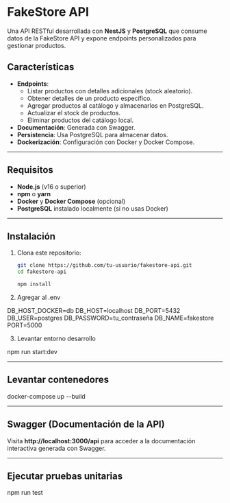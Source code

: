 # FakeStore API

Una API RESTful desarrollada con **NestJS** y **PostgreSQL** que consume datos de la FakeStore API y expone endpoints personalizados para gestionar productos.

## Características

- **Endpoints**:
  - Listar productos con detalles adicionales (stock aleatorio).
  - Obtener detalles de un producto específico.
  - Agregar productos al catálogo y almacenarlos en PostgreSQL.
  - Actualizar el stock de productos.
  - Eliminar productos del catálogo local.
- **Documentación**: Generada con Swagger.
- **Persistencia**: Usa PostgreSQL para almacenar datos.
- **Dockerización**: Configuración con Docker y Docker Compose.

---

## Requisitos

- **Node.js** (v16 o superior)
- **npm** o **yarn**
- **Docker** y **Docker Compose** (opcional)
- **PostgreSQL** instalado localmente (si no usas Docker)

---

## Instalación

1. Clona este repositorio:
   ```bash
   git clone https://github.com/tu-usuario/fakestore-api.git
   cd fakestore-api

   npm install

2. Agregar al .env

  DB_HOST_DOCKER=db
  DB_HOST=localhost
  DB_PORT=5432
  DB_USER=postgres
  DB_PASSWORD=tu_contraseña
  DB_NAME=fakestore
  PORT=5000

3. Levantar entorno desarrollo

  npm run start:dev

---

## Levantar contenedores

  docker-compose up --build

---

## Swagger (Documentación de la API)
Visita **http://localhost:3000/api** para acceder a la documentación interactiva generada con Swagger.

---

## Ejecutar pruebas unitarias

  npm run test